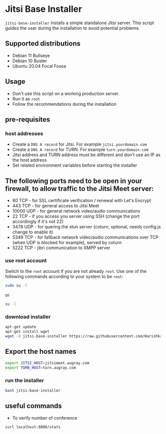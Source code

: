 # Jitsi Base Installer

`jitsi-base-installer` installs a simple standalone Jitsi server. This script
guides the user during the installation to avoid potential problems.

## Supported distributions

- Debian 11 Bullseye
- Debian 10 Buster
- Ubuntu 20.04 Focal Fossa

## Usage

- Don't use this script on a working production server.
- Run it as `root`
- Follow the recommendations during the installation

## pre-requisites 

### host addresses

- Create a `DNS A record` for Jitsi. For example `jitsi.yourdomain.com`
- Create a `DNS A record` for TURN. For example `turn.yourdomain.com`
- Jitsi address and TURN address must be different and don't use an IP as the
  host address
- Set related environment variables before starting the installer

## The following ports need to be open in your firewall, to allow traffic to the Jitsi Meet server:

* 80 TCP - for SSL certificate verification / renewal with Let's Encrypt
* 443 TCP - for general access to Jitsi Meet
* 10000 UDP - for general network video/audio communications
* 22 TCP - if you access you server using SSH (change the port accordingly if it's not 22)
* 3478 UDP - for quering the stun server (coturn, optional, needs config.js change to enable it)
* 5349 TCP - for fallback network video/audio communications over TCP (when UDP is blocked for example), served by coturn
* 5222 TCP - jibri communication to XMPP server 

### use root account

Switch to the `root` account if you are not already `root`. Use one of the
following commands according to your system to be `root`:

```bash
sudo su -l
```

or

```bash
su -l
```

### download installer

```bash
apt-get update
apt-get install wget
wget -O jitsi-base-installer https://raw.githubusercontent.com/Harishkrishna17/jitsi-doc/master/augray/jitsi-base-installer
```

## Export the host names 

```bash
export JITSI_HOST=jitsimeet.augray.com
export TURN_HOST=turn.augray.com
```

### run the installer

```bash
bash jitsi-base-installer
```


## useful commands 

* To verify number of conference

```
curl localhost:8888/stats
```

